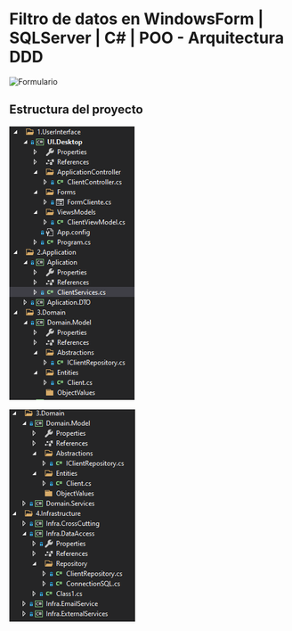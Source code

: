 # Filtro de datos en WindowsForm | SQLServer | C# | POO - Arquitectura DDD

![Formulario](https://github.com/VictorDamian/filtro_datos_MVC/blob/master/img/inicio.png)

## Estructura del proyecto

![Arquitectura](https://github.com/VictorDamian/filtro_datos_dddflex/blob/master/img/estruc1.png)

![Arquitectura](https://github.com/VictorDamian/filtro_datos_dddflex/blob/master/img/estruc2.png)